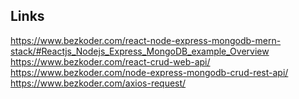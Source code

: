 ## Links

https://www.bezkoder.com/react-node-express-mongodb-mern-stack/#Reactjs_Nodejs_Express_MongoDB_example_Overview
https://www.bezkoder.com/react-crud-web-api/
https://www.bezkoder.com/node-express-mongodb-crud-rest-api/
https://www.bezkoder.com/axios-request/